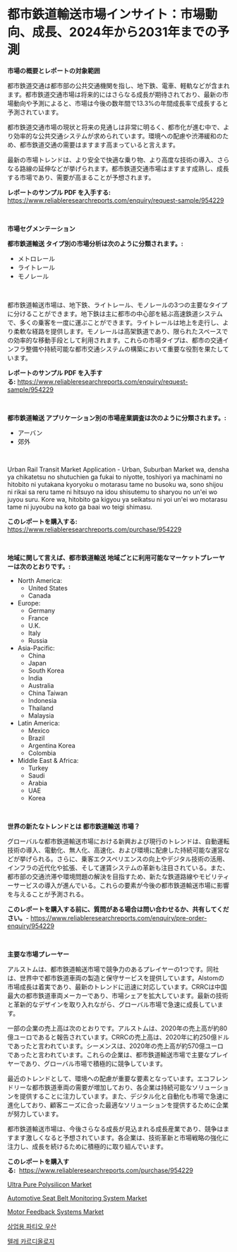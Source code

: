 <p><h1>都市鉄道輸送市場インサイト：市場動向、成長、2024年から2031年までの予測</h1></p><p><strong>市場の概要とレポートの対象範囲</strong></p>
<p><p>都市鉄道交通は都市部の公共交通機関を指し、地下鉄、電車、軽軌などが含まれます。都市鉄道交通市場は将来的にはさらなる成長が期待されており、最新の市場動向や予測によると、市場は今後の数年間で13.3%の年間成長率で成長すると予測されています。</p><p>都市鉄道交通市場の現状と将来の見通しは非常に明るく、都市化が進む中で、より効率的な公共交通システムが求められています。環境への配慮や渋滞緩和のため、都市鉄道交通の需要はますます高まっていると言えます。</p><p>最新の市場トレンドは、より安全で快適な乗り物、より高度な技術の導入、さらなる路線の延伸などが挙げられます。都市鉄道交通市場はますます成熟し、成長する市場であり、需要が高まることが予想されます。</p></p>
<p><strong>レポートのサンプル PDF を入手する:</strong> <a href="https://www.reliableresearchreports.com/enquiry/request-sample/954229">https://www.reliableresearchreports.com/enquiry/request-sample/954229</a></p>
<p>&nbsp;</p>
<p><strong>市場セグメンテーション</strong></p>
<p><strong>都市鉄道輸送 タイプ別の市場分析は次のように分類されます。:</strong></p>
<p><ul><li>メトロレール</li><li>ライトレール</li><li>モノレール</li></ul></p>
<p>&nbsp;</p>
<p><p>都市鉄道輸送市場は、地下鉄、ライトレール、モノレールの3つの主要なタイプに分けることができます。地下鉄は主に都市の中心部を結ぶ高速鉄道システムで、多くの乗客を一度に運ぶことができます。ライトレールは地上を走行し、より柔軟な経路を提供します。モノレールは高架鉄道であり、限られたスペースでの効率的な移動手段として利用されます。これらの市場タイプは、都市の交通インフラ整備や持続可能な都市交通システムの構築において重要な役割を果たしています。</p></p>
<p><strong>レポートのサンプル PDF を入手する:</strong>&nbsp;<a href="https://www.reliableresearchreports.com/enquiry/request-sample/954229">https://www.reliableresearchreports.com/enquiry/request-sample/954229</a></p>
<p>&nbsp;</p>
<p><strong> 都市鉄道輸送 アプリケーション別の市場産業調査は次のように分類されます。:</strong></p>
<p><ul><li>アーバン</li><li>郊外</li></ul></p>
<p>&nbsp;</p>
<p><p>Urban Rail Transit Market Application - Urban, Suburban Market wa, densha ya chikatetsu no shutuchien ga fukai to niyotte, toshiyori ya machinami no hitobito ni yutakana kyoryoku o motarasu tame no busoku wa, sono shijou ni rikai sa reru tame ni hitsuyo na idou shisutemu to sharyou no un'ei wo juyou suru. Kore wa, hitobito ga kigyou ya seikatsu ni yoi un'ei wo motarasu tame ni juyoubu na koto ga baai wo teigi shimasu.</p></p>
<p><strong>このレポートを購入する:</strong>&nbsp; <a href="https://www.reliableresearchreports.com/purchase/954229">https://www.reliableresearchreports.com/purchase/954229</a></p>
<p>&nbsp;</p>
<p><strong>地域に関して言えば、都市鉄道輸送 地域ごとに利用可能なマーケットプレーヤーは次のとおりです。:</strong></p>
<p><ul>
    <li>
        North America:
        <ul>
            <li>United States</li>
            <li>Canada</li>
        </ul>
    </li>
    <li>
        Europe:
        <ul>
            <li>Germany</li>
            <li>France</li>
            <li>U.K.</li>
            <li>Italy</li>
            <li>Russia</li>
        </ul>
    </li>
    <li>
        Asia-Pacific:
        <ul>
            <li>China</li>
            <li>Japan</li>
            <li>South Korea</li>
            <li>India</li>
            <li>Australia</li>
            <li>China Taiwan</li>
            <li>Indonesia</li>
            <li>Thailand</li>
            <li>Malaysia</li>
        </ul>
    </li>
    <li>
        Latin America:
        <ul>
            <li>Mexico</li>
            <li>Brazil</li>
            <li>Argentina Korea</li>
            <li>Colombia</li>
        </ul>
    </li>
    <li>
        Middle East & Africa:
        <ul>
            <li>Turkey</li>
            <li>Saudi</li>
            <li>Arabia</li>
            <li>UAE</li>
            <li>Korea</li>
        </ul>
    </li>
    </ul></p>
<p>&nbsp;</p>
<p><strong>世界の新たなトレンドとは 都市鉄道輸送 市場？</strong></p>
<p><p>グローバルな都市鉄道輸送市場における新興および現行のトレンドは、自動運転技術の導入、電動化、無人化、高速化、および環境に配慮した持続可能な運営などが挙げられる。さらに、乗客エクスペリエンスの向上やデジタル技術の活用、インフラの近代化や拡張、そして運賃システムの革新も注目されている。また、都市部の交通渋滞や環境問題の解決を目指すため、新たな鉄道路線やモビリティーサービスの導入が進んでいる。これらの要素が今後の都市鉄道輸送市場に影響を与えることが予測される。</p></p>
<p><strong>このレポートを購入する前に、質問がある場合は問い合わせるか、共有してください。</strong>- <a href="https://www.reliableresearchreports.com/enquiry/pre-order-enquiry/954229">https://www.reliableresearchreports.com/enquiry/pre-order-enquiry/954229</a></p>
<p>&nbsp;</p>
<p><strong>主要な市場プレーヤー</strong></p>
<p><p>アルストムは、都市鉄道輸送市場で競争力のあるプレイヤーの1つです。同社は、世界中で都市鉄道車両の製造と保守サービスを提供しています。Alstomの市場成長は着実であり、最新のトレンドに迅速に対応しています。CRRCは中国最大の都市鉄道車両メーカーであり、市場シェアを拡大しています。最新の技術と革新的なデザインを取り入れながら、グローバル市場で急速に成長しています。</p><p>一部の企業の売上高は次のとおりです。アルストムは、2020年の売上高が約80億ユーロであると報告されています。CRRCの売上高は、2020年に約250億ドルであったと言われています。シーメンスは、2020年の売上高が約570億ユーロであったと言われています。これらの企業は、都市鉄道輸送市場で主要なプレイヤーであり、グローバル市場で積極的に競争しています。</p><p>最近のトレンドとして、環境への配慮が重要な要素となっています。エコフレンドリーな都市鉄道車両の需要が増加しており、各企業は持続可能なソリューションを提供することに注力しています。また、デジタル化と自動化も市場で急速に進化しており、顧客ニーズに合った最適なソリューションを提供するために企業が努力しています。</p><p>都市鉄道輸送市場は、今後さらなる成長が見込まれる成長産業であり、競争はますます激しくなると予想されています。各企業は、技術革新と市場戦略の強化に注力し、成長を続けるために積極的に取り組んでいます。</p></p>
<p><strong>このレポートを購入する:</strong>&nbsp;&nbsp;<a href="https://www.reliableresearchreports.com/purchase/954229">https://www.reliableresearchreports.com/purchase/954229</a></p>
<p><p><a href="https://view.publitas.com/reportprime-1/ultra-pure-polysilicon-market-size-growing-and-forecasted-for-period-from-2024-2031-and-provides-complete-market-analysis-of-this-market/">Ultra Pure Polysilicon Market</a></p><p><a href="https://metal-farmhouse-e95.notion.site/Automotive-Seat-Belt-Monitoring-System-Market-Research-Report-Unlocks-Analysis-on-the-Market-Financi-0a8519a825e44d4c8c2d018a7cfba7ec">Automotive Seat Belt Monitoring System Market</a></p><p><a href="https://github.com/dringals/Market-Research-Report-List-3/blob/main/motor-feedback-systems-market.md">Motor Feedback Systems Market</a></p><p><a href="https://medium.com/@lionelmclaughlin9078/%EC%83%81%EC%97%85%EC%9A%A9-%ED%8C%8C%ED%8B%B0%EC%98%A4-%EC%96%91%EC%82%B0-%EC%8B%9C%EC%9E%A5-%EA%B7%9C%EB%AA%A8-%EB%B0%8F-%EC%8B%9C%EC%9E%A5-%EB%8F%99%ED%96%A5-%EC%99%84%EB%B2%BD%ED%95%9C-%EC%82%B0%EC%97%85-%EA%B0%9C%EC%9A%94-2024%EB%85%84-2031-91ed902f818a">상업용 파티오 우산</a></p><p><a href="https://github.com/vdhdwjyp90142/Market-Research-Report-List-1/blob/main/2977268185074.md">텔레 카르디올로지</a></p></p>